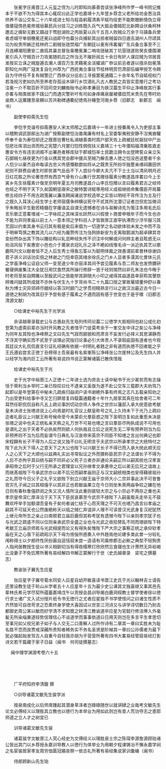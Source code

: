 <!-- { "loadSidebar": true } -->
　　张冕字庄甫晋江人元玺之侄为儿时即知向慕善尝读张浄峰所作罗一峰书院记推本于不欲不为为得其本心辄叹曰此正学也嘉靖十九年登乡荐念父老所给坊金悉治具供养不诣公交车二十六年成进士知乌程县躬履清素平赋均役吏不能欺聴断情伪立得值倭冦傍邑冕修城垣募民兵分技习之训练既久兵气大振会倭贼犯北新闗设伏桑柯林邀击之擒斩无数又蹑战于莺脰湖败之丙辰夏以兵千五百人败贼众万余于乌镇备兵使者虑城守单弱檄冕还冕曰战即守也葢分兵捕斩其出掠者贼留四日遁去湖州人尽颂其功为权贵所嫉迁桂林府二剧贼张琏焚刼广东朝廷以冕有伟畧擢广东兵备佥事至不三月连縳潮阳惠安二酋捣其巢总督张臬檄冕兼二哨攻琏破其丁坑营琏遂败癸亥倭围潮冕引兵入守贼百计力攻冕随机应之所当无不摧折阅五十余日有奸人谋应贼为邻居首发按实立诛之贼旋遁去潮人谓百万生灵藉冕全活擢湖广叅议前忌者遂以擅杀劾冕落职知化州两广冦发复自化州荐为广西抚夷佥事驻节桂林明赏罚肃部伍编甲授艺令闗自为守终任不复有贼警迁广西叅议分巡右江寻报罢冕通籍二十余年名节自砥视权门若凂视污吏如仇所至养老存孤设木铎行乡饮酒礼凡古人教民之具皆实意推行之考功注冕一介不取百折不回司空刘麟毎贻书必称孝亷目为铁汉葢生平仰止净峰故其行事亦畧与相类居家不践公门而遇灾警祈吁有司如身痒痛泉屡被倭田荒米贵先在粤时劝谕商人运粟踵至泉頼以苏共勒碑通衢纪徳焉孙穰登河南乡荐（旧郡志　新郡志　闽书）

　　副使李抑斋先生恺

　　李恺字克谐号抑斋惠安人宋太师邴之后嘉靖十一年进士授番禺令入为吏部主事以稽勲调武部郎出为湖广按察副使恺治畨禺廉有材名上官委掣夷税安静不湼夷酋驩呼奉千金为寿恺却还之既晋铨曹杜私谒植善类时周户部天佐上疏被廷杖毙狱中尸出恺悲壮挥泪出资而殓之宪楚六月罢归恺性倜傥扶义嘉靖三十七年倭陷福清乗胜直走惠安令方有违言闭阁不出署邑者移库狱于郡城恺率士民跪泣拥令出登陴誓众亲立矢石御贼七昼夜更为行金以携其党会郡中援兵至贼乃解去惠人徳之恺没邑送塟者千余人恺少以豪杰自命每读古忠义传感慨欷歔如将从之既贵无所纷华独塟亲缮祠置田供祀则不辞费自诸生时即贫甚气岳岳不下人尝曰今卿大夫亢不下士士当以清风明月迟日红花胜之所论著苍然有西京气骨有介山集行世其赠徐履素分教遂昌序畧曰今上壬寅乡先生徐履素计偕至京明年夏五月司教遂昌介山李氏恺赠以言曰履素君古之经师也经之不明于天下久矣国朝惩唐宋之敝特罢诗赋専用经义成祖继统命集儒臣开局纂修五经四子不用古疏笺翼以濂洛闗闽诸说学校选举之实皆以明经不背传注为主及行之既久入耳浃心经生学士老师宿儒争辨横议死守不贰其所沈潜订证者岂但宏旨微词乎朱晦翁平生勤苦精髓在学庸语孟自谓无遗憾者在诗与易解诗先为笺注多用毛氏后言乐歌正意畧増减一二字咏叹之其味深长跃然以兴假使卜商曽申根牟子而今生也亦不能为异同孝庙以前士人一意本领之学科目人才皆敦厚正直寜执滞而少浮华服习其艺因以约束其身书云归其有极是矣后来倡为一切道学之名动欲体验未发之中而不及于明审笃慎之教其流几以六经为龎赘传注为刍狗排新安为支离取鹅湖为超卓肆其竒变纷然杂出其下饰以雕绘构以轧茁畔经失传不识注中何解或问何辨主者且眩惑无以劝沮风俗下矣惠安小邑也介于莆泉衣冠礼乐之泽不絶如线惟毛诗一派近执其艺以歌鹿鸣刋文以献者恒不乏人后生秀士得鱼忘筌以为聪明体裁之效愚谓前辈曽林徐谢四君子讲义训诂功实倍之林谢之门恺幸窃其绪余徐氏之门乡人显者多濡其化曽体元氏之学虽浄峰公诏自父师一变至道少年亦丽泽其间予尝见履素与吾二师友也发愤鑚研餐寝俱废集注大全犹日用饮食然其所操行修辞一诡于经则惕然曰非孔朱法也今晦于时老将至矣自闗雎以至殷武问之皆能举其辞随大小叩之咸得其益遂昌幸获聆其謦欬辨难问疑其所成就不亦休与伏生九十岁背尚书二十九篇口授之掌故鼌错董仲舒以春秋为博士灾异郊禘尽据经以答汉时颛门之学贯彻精熟言行以之故汉治最近古今日一道徳之制胡为改其旧乎予尝有感于履素之不遇而因有感于世变也于是乎赠（旧郡志　清源文献）

　　○给谏史中裕先生于光学派

　　余读越章录载史公与古愚赵先生珤列传同论葢二公徳学大抵相同也赵公成化初登第为虚斋前辈亦当时开风教之先者惜乎门徒莫考余于一峯交友中详之矣公与净峰为同年友其殁也净峰祭之文曰先生气寂而颛貌和而肃言不妄发行必择义其思湛静而不浮其守确实而不贰至于谈理必究指归论事必引大体责人不录瑕疵固有道者也今观其廷议大礼侃侃直言引证礼经确有依据一时明礼者韪之非有道而执徳不回者能之乎王氏遵岩尝言正徳丁丑榜得士吾泉最有名紫峯陈公净峰张公次崖林公及先生四人并以经学为海内巨工云所著有易说四书说正蒙解诸篇已散佚惜哉

　　给谏史中裕先生于光

　　史于光字中裕晋江人正徳十二年进士选为庶吉士读中秘书于光少甚贫而有志操恬于荣利当乡举时二亲已殁叹曰仕不逮亲又奚亟为遂不赴公交车三载郡大夫劝驾乃起即以是年登第在中秘未几疏疾归益闭户读书谢絶外事有终焉之志凡五载亲知劝之乃出受吏科给事中寻又乞归屏居复四载葢通籍者十年什九居家其真在给舍者可二年耳然任职侃侃自称凡五上疏论事剀切动京师人争传之世宗以藩邸入承大统意欲考献皇未决进士张璁进说上心向焉是时礼官议上献皇称号之礼上久持未下于光乃上疏曰迩者礼臣议上兴献王称号候命至今未蒙俞允羣臣惑之陛下圣明岂复如此重思未决是张璁之说中也夫正统私亲天秩之礼万世不可易也璁之言曰羣臣尽拘执成说不可用也是谓礼之出于天者不必执矣然则欲人何执哉且立后之说死生无二寜有预养则当为后非预养则不当为后而妄谓今日典礼与汉哀帝宋英宗不同臣不知璁之言出何典记也即宋程頥有长子不得为人后之说又独不曰礼无明言乎夫武宗以所承孝宗之大统特付之陛下此为天下得人之意天下之大公也陛下以兴献王长子不得已而入承大统此顺天应人之心天下之大顺也以兹典礼实出寻常拟议之外而猥称臣民宗子之法谓长子不得为人后不亦拘乎其曰统与嗣不同非必父死子立者亦非通论夫嗣正所以嗣其统也汉孝宣承昭帝之后时于父行无所承之君理宜以兄孙继孝文承惠帝之后以弟无后兄之谊故上而继髙祖陛下今承武宗亦以弟不后兄而嗣孝庙则正与汉文嗣统相类也安得藉彼祖孙之礼而夺今日父子之礼乎又欲陛下别立兴献王庙于京师大小二宗并事此决不可昔鲁宫灾孔子闻之曰其桓僖乎以其非正也若献庙果立在今日则坐朱熹两庙争较之嫌在他日则有春秋鲁僖跻闵之失又况人情所注此重则彼轻大宗之与小宗必不两存之重也夫孝宗皇帝深仁厚泽洽于天下天下臣民哀慕至今武宗不禄陛下入嗣虽贩夫走卒无不鼓舞欢呼举手加额谓吾皇有子矣何者诚仁结于心而天理之不可灭也璁乃昌言曰孝庙之嗣其不可延天也公然废絶称天以临之贼仁弃谊非人理不可读昔汉光武身复汉祀犹然上继元帝所生之亲止曰南顿君立庙巨鹿但其称考犹有遗憾今陛下以亲则孝宗犹子也与光武之疏逺不同以位则亲承武宗全盛之业也与光武之收拾棼乱不同而璁欲陛下特考献王立庙京师若与光武相提而论又有得失矣惟陛下严大宗之事察正统之承仰钦孝庙在天之心亟下前疏昭示天下毋为憸佞所惑奏入中外韪焉他论建多类此曽一分较礼闱称得士以夕郎终性厌纷嚣自适恬寂未尝一造请有司属修郡志必断之典型不轻狥贵人指闲居教授生徒以书义相劘切当有得夜榻寒灯欣欣然忘食寝也生计萧然无异裋褐比没妻子不免饥寒所著有易经解四书解正蒙解行于世（史氏越章录　梁宅之撰墓志）

　　教谕张子翼先生应星

　　张应星字子翼号菊水同安人应星自幼开敏喜读书晋江史氏于光以翰林吉士请告还里设教生徒于轮山从学者五十人应星年十五为最少史公课其文独喜继又事其邑先辈林氏希元学尽契所蕴蓄嘉靖戊午以贡授会昌训导揭白鹿洞规教士督学使者徐以徳行求士诸广文入试分授片纸令书无徳行之尤者应星独不书学使怪问之曰诸生性质不齐然皆可自改苛求之恐累终身学使大喜因试以世变江河诗又与讲学谆切数日乃别去都御史周公某以敏而好学清不求知奬之转清江教谕道卒应星为官懿行修洁俸入外毫髪无所染缁重道轻势信理信心不谈道学而事事依道曰日用天则岂在多言平生孝思切至事兄如父视兄弟子如子与人交无二口善解人过所作诗有二章其一章曰实胜未为耻名胜不恧而良贾戒深藏所贵知者稀务实不务名圣贤是阶梯其一章曰公孙儒者为最下犹必强起始发驾古人自重今自轻我亦胡为乎营营所著有四书大畧易经管窥易经灯影诗文若干篇藏于家子日益（闽书　何司徒撰墓志） 

　
闽中理学渊源考卷六十五

　

　　

　　广平府知府李清馥 撰

　　○训导诸葛文敏先生骏学派

　　按泉南成化以后师席踵起其潜身草泽者岂碌碌随世以就讲肄之业哉考文敏先生论文必傅经义以理胜其立教也以徳行为本举业为用如此则岂有昔人荒功夺志之患耶师道之立人才之树宜已

　　训导诸葛文敏先生骏

　　诸葛骏字文敏晋江人究心经史为文傅经义以理胜泉士宗之陈琛李源詹源顾珀诸公皆出其门以乡荐授永嘉训导教人以徳行为体举业为用朝夕程课铸冶不懈永嘉学祠之名宦骏居家孝友周穷恤匮冠婚丧祭一依古礼所著有易经集说家训彚编（闽书）

　　侍郎顾新山先生珀

